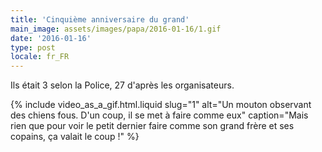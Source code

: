 ```yaml
---
title: 'Cinquième anniversaire du grand'
main_image: assets/images/papa/2016-01-16/1.gif
date: '2016-01-16'
type: post
locale: fr_FR
---
```


Ils était 3 selon la Police, 27 d'après les organisateurs.

<!-- more -->

{% include video_as_a_gif.html.liquid 
  slug="1" 
  alt="Un mouton observant des chiens fous. D'un coup, il se met à faire comme eux" 
  caption="Mais rien que pour voir le petit dernier faire comme son grand frère et ses copains, ça valait le coup !" 
%}
